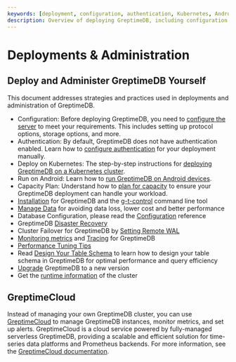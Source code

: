 ```yaml
---
keywords: [deployment, configuration, authentication, Kubernetes, Android, capacity planning, GreptimeCloud]
description: Overview of deploying GreptimeDB, including configuration, authentication, Kubernetes deployment, running on Android, capacity planning, and using GreptimeCloud.
---
```


# Deployments & Administration

## Deploy and Administer GreptimeDB Yourself

This document addresses strategies and practices used in deployments and administration of GreptimeDB.

- Configuration: Before deploying GreptimeDB, you need to [configure the server](configuration.md) to meet your requirements. This includes setting up protocol options, storage options, and more.
- Authentication: By default, GreptimeDB does not have authentication enabled. Learn how to [configure authentication](./authentication/overview.md) for your deployment manually.
- Deploy on Kubernetes: The step-by-step instructions for [deploying GreptimeDB on a Kubernetes cluster](./deploy-on-kubernetes/overview.md).
- Run on Android: Learn how to [run GreptimeDB on Android devices](run-on-android.md).
- Capacity Plan: Understand how to [plan for capacity](/user-guide/deployments-administration/capacity-plan.md) to ensure your GreptimeDB deployment can handle your workload.
- [Installation](/getting-started/installation/overview.md) for GreptimeDB and the [g-t-control](/reference/gtctl.md) command line tool
- [Manage Data](/user-guide/deployments-administration/manage-data/overview.md) for avoiding data loss, lower cost and better performance
- Database Configuration, please read the [Configuration](/user-guide/deployments-administration/configuration.md) reference
- GreptimeDB [Disaster Recovery](/user-guide/deployments-administration/disaster-recovery/overview.md)
- Cluster Failover for GreptimeDB by [Setting Remote WAL](./remote-wal/quick-start.md)
- [Monitoring metrics](/user-guide/deployments-administration/monitoring/export-metrics.md) and [Tracing](/user-guide/deployments-administration/monitoring/tracing.md) for GreptimeDB
- [Performance Tuning Tips](/user-guide/deployments-administration/performance-tuning/performance-tuning-tips.md)
- Read [Design Your Table Schema](/user-guide/deployments-administration/performance-tuning/design-table.md) to learn how to design your table schema in GreptimeDB for optimal performance and query efficiency
- [Upgrade](/user-guide/deployments-administration/upgrade.md) GreptimeDB to a new version
- Get the [runtime information](/user-guide/deployments-administration/monitoring/runtime-info.md) of the cluster

## GreptimeCloud

Instead of managing your own GreptimeDB cluster,
you can use [GreptimeCloud](https://greptime.cloud) to manage GreptimeDB instances, monitor metrics, and set up alerts.
GreptimeCloud is a cloud service powered by fully-managed serverless GreptimeDB, providing a scalable and efficient solution for time-series data platforms and Prometheus backends.
For more information, see the [GreptimeCloud documentation](https://docs.greptime.com/nightly/greptimecloud/overview).

